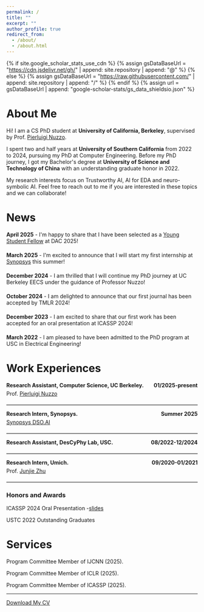 ```yaml
---
permalink: /
title: ""
excerpt: ""
author_profile: true
redirect_from: 
  - /about/
  - /about.html
---
```

{% if site.google_scholar_stats_use_cdn %}
{% assign gsDataBaseUrl = "https://cdn.jsdelivr.net/gh/" | append: site.repository | append: "@" %}
{% else %}
{% assign gsDataBaseUrl = "https://raw.githubusercontent.com/" | append: site.repository | append: "/" %}
{% endif %}
{% assign url = gsDataBaseUrl | append: "google-scholar-stats/gs_data_shieldsio.json" %}

# About Me

<span class='anchor' id='about-me'></span>

Hi! I am a CS PhD student at **University of California, Berkeley**, supervised by Prof. [Pierluigi Nuzzo](https://www2.eecs.berkeley.edu/Faculty/Homepages/pnuzzo.html).

I spent two and half years at **University of Southern California** from 2022 to 2024, pursuing my PhD at Computer Engineering. Before my PhD journey, I got my Bachelor's degree at **University of Science and Technology of China** with an understanding graduate honor in 2022.

My research interests focus on Trustworthy AI, AI for EDA and neuro-symbolic AI. Feel free to reach out to me if you are interested in these topics and we can collaborate!

# News
<div style="margin-bottom: 20px;">
  <p><strong>April 2025</strong> - I'm happy to share that I have been selected as a <a href="https://www.dac.com/Attend/Students-Scholarships/Young-Student-Fellow-Program" target="_blank">Young Student Fellow</a> at DAC 2025!</p>
</div>
<div style="margin-bottom: 20px;">
  <p><strong>March 2025</strong> - I'm excited to announce that I will start my first internship at <a href="https://www.synopsys.com/" target="_blank">Synopsys</a> this summer!</p>
</div>
<div style="margin-bottom: 20px;">
  <p><strong>December 2024</strong> - I am thrilled that I will continue my PhD journey at UC Berkeley EECS under the guidance of Professor Nuzzo!</p>
</div>
<div style="margin-bottom: 20px;">
  <p><strong>October 2024</strong> - I am delighted to announce that our first journal has been accepted by TMLR 2024!</p>
</div>
<div style="margin-bottom: 20px;">
  <p><strong>December 2023</strong> - I am excited to share that our first work has been accepted for an oral presentation at ICASSP 2024!</p>
</div>
<div style="margin-bottom: 20px;">
  <p><strong>March 2022</strong> - I am pleased to have been admitted to the PhD program at USC in Electrical Engineering!</p>
</div>

# Work Experiences

<div style="margin-bottom: 20px;">
  <b>Research Assistant, Computer Science, UC Berkeley.</b> <span style="float: right;"><b>01/2025-present</b></span>
  <div style="clear: both; margin-top: 5px;">
    Prof. <a href="https://www2.eecs.berkeley.edu/Faculty/Homepages/pnuzzo.html">Pierluigi Nuzzo</a>
  </div>
</div>
<hr style="border: 0; border-top: 1px solid #ccc;"/>

<div style="margin-bottom: 20px;">
  <b>Research Intern, Synopsys.</b> <span style="float: right;"><b>Summer 2025</b></span>
  <div style="clear: both; margin-top: 5px;">
    <a href="https://www.synopsys.com/ai/ai-powered-eda/dso-ai.html">Synopsys DSO.AI</a>
  </div>
</div>
<hr style="border: 0; border-top: 1px solid #ccc;"/>

<div style="margin-bottom: 20px;">
  <b>Research Assistant, DesCyPhy Lab, USC.</b> <span style="float: right;"><b>08/2022-12/2024</b></span>
  <!-- <div style="clear: both; margin-top: 5px;"> -->
    <!-- Prof.  -->
  <!-- </div> -->
</div>

<hr style="border: 0; border-top: 1px solid #ccc;"/>

<div style="margin-bottom: 20px;">
  <b>Research Intern, Umich.</b> <span style="float: right;"><b>09/2020-01/2021</b></span>
  <div style="clear: both; margin-top: 5px;">
    Prof. <a href="https://lsa.umich.edu/physics/people/faculty/junjie.html">Junjie Zhu</a>
  </div>
</div>

<hr style="border: 0; border-top: 1px solid #ccc;"/>

<!-- # Publications

<span class='anchor' id='publications'></span> -->
<!-- please refer to [google scholar](https://scholar.google.com/citations?user=r4kIL4cAAAAJ&hl=zh-CN) page to check all my publications. (* Equal Contribution) -->

<!-- <table style="MARGIN-BOTTOM: 10px; FONT-SIZE: 13px; BORDER-COLLAPSE: collapse; TEXT-ALIGN: left; WIDTH: 98%; BACKGROUND-COLOR: #f6fbfe">
  <tbody>
  <tr>
    <td class="left" style="FONT-SIZE: 10px; TEXT-ALIGN: center; WIDTH: 60px; BACKGROUND-COLOR: #e2eff9"><a href="https://openreview.net/forum?id=PX06pUVs1P" target="_blank"><img src="./images/pdf.png" width="100" height="100"></a></td>
    <td><span class="title" style="FONT-WEIGHT: bold">Finding Adversarially Robust Graph Lottery Tickets</span> 
      <br>Subhajit Dutta Chowdhury, <b>Zhiyu Ni</b>, Qingyuan Peng, Souvik Kundu, Pierluigi Nuzzo
  </td> 
  </tr>
 </tbody>
</table> -->

<!-- <table style="MARGIN-BOTTOM: 10px; FONT-SIZE: 13px; BORDER-COLLAPSE: collapse; TEXT-ALIGN: left; WIDTH: 98%; BACKGROUND-COLOR: #f6fbfe">
  <tbody>
  <tr>
    <td style="FONT-SIZE: 10px; TEXT-ALIGN: center; WIDTH: 60px; BACKGROUND-COLOR: #e2eff9">
      <a href="https://openreview.net/forum?id=PX06pUVs1P" target="_blank">Link</a>
    </td>
    <td>
      <span class="title" style="FONT-WEIGHT: bold">Unveiling Adversarially Robust Graph Lottery Tickets</span>
      <br><b>Zhiyu Ni*</b>, Subhajit Dutta Chowdhury*, Qingyuan Peng, Souvik Kundu, Pierluigi Nuzzo
      <br>TMLR 2024
    </td> 
  </tr>
 </tbody>
</table> -->

<!-- <table style="MARGIN-BOTTOM: 10px; FONT-SIZE: 13px; BORDER-COLLAPSE: collapse; TEXT-ALIGN: left; WIDTH: 98%; BACKGROUND-COLOR: #f6fbfe">
  <tbody>
  <tr>
    <td style="FONT-SIZE: 10px; TEXT-ALIGN: center; WIDTH: 60px; BACKGROUND-COLOR: #e2eff9">
      <a href="https://openreview.net/forum?id=4rEI2JdHH6" target="_blank">Paper</a>
    </td>
    <td>
      <span class="title" style="FONT-WEIGHT: bold">Accelerating Grokking via Embedding Transfer from a Weaker Model</span>
      <br>Zhiwei Xu*, <b>Zhiyu Ni*</b>, Yixin Wang<sup>&diams;</sup>, Wei Hu<sup>&diams;</sup>
      <br>ICLR 2025
    </td> 
  </tr>
 </tbody>
</table>

<table style="MARGIN-BOTTOM: 10px; FONT-SIZE: 13px; BORDER-COLLAPSE: collapse; TEXT-ALIGN: left; WIDTH: 98%; BACKGROUND-COLOR: #f6fbfe">
  <tbody>
  <tr>
    <td style="FONT-SIZE: 10px; TEXT-ALIGN: center; WIDTH: 60px; BACKGROUND-COLOR: #e2eff9">
      <a href="https://openreview.net/forum?id=PX06pUVs1P" target="_blank">Paper</a>
      <br>
      <a href="https://github.com/zyni2001/ARGS" target="_blank">GitHub</a>
    </td>
    <td>
      <span class="title" style="FONT-WEIGHT: bold">Unveiling Adversarially Robust Graph Lottery Tickets</span>
      <br><b>Zhiyu Ni*</b>, Subhajit Dutta Chowdhury*, Qingyuan Peng, Souvik Kundu, Pierluigi Nuzzo
      <br>TMLR 2024
    </td> 
  </tr>
 </tbody>
</table>

<table style="MARGIN-BOTTOM: 10px; FONT-SIZE: 13px; BORDER-COLLAPSE: collapse; TEXT-ALIGN: left; WIDTH: 98%; BACKGROUND-COLOR: #f6fbfe">
  <tbody>
  <tr>
    <td style="FONT-SIZE: 10px; TEXT-ALIGN: center; WIDTH: 60px; BACKGROUND-COLOR: #e2eff9">
      <a href="https://cmsworkshops.com/ICASSP2024/view_session.php?SessionID=1129" target="_blank">Paper</a>
    </td>
    <td>
      <span class="title" style="FONT-WEIGHT: bold">Analyzing Adversarial Vulnerabilities of Graph Lottery Tickets</span>
      <br><b>Zhiyu Ni*</b>, Subhajit Dutta Chowdhury*, Qingyuan Peng, Souvik Kundu, Pierluigi Nuzzo
      <br>ICASSP 2024 Oral
    </td> 
  </tr>
 </tbody>
</table> -->

<!-- <table style="MARGIN-BOTTOM: 10px; FONT-SIZE: 13px; BORDER-COLLAPSE: collapse; TEXT-ALIGN: left; WIDTH: 98%; BACKGROUND-COLOR: #f6fbfe">
  <tbody>
  <tr>
    <td class="left" style="FONT-SIZE: 10px; TEXT-ALIGN: center; WIDTH: 60px; BACKGROUND-COLOR: #e2eff9"><a href="https://lili0415.github.io" target="_blank"><img src="./images/pdf.png" width="100" height="100"></a></td>
    <td><span class="title" style="FONT-WEIGHT: bold">Generalized Video Moment Retrieval</span> 
      <br>Wei Ji, You Qin, Qilong Wu, <b>Li Li</b>, Pengcheng Cai, Lina Wei, Roger Zimmermann
    <br>Preprint   
  </td> 
  </tr>
 </tbody>
</table>

<table style="MARGIN-BOTTOM: 10px; FONT-SIZE: 13px; BORDER-COLLAPSE: collapse; TEXT-ALIGN: left; WIDTH: 98%; BACKGROUND-COLOR: #f6fbfe">
  <tbody>
  <tr>
    <td class="left" style="FONT-SIZE: 10px; TEXT-ALIGN: center; WIDTH: 60px; BACKGROUND-COLOR: #e2eff9"><a href="https://lili0415.github.io" target="_blank"><img src="./images/pdf.png" width="100" height="100"></a></td>
    <td><span class="title" style="FONT-WEIGHT: bold">StableSynthNet: Revolutionizing HyperNetworks for Enhanced Multi-modal Model Generalization</span> 
      <br>Wei Ji*, <b>Li Li</b>*, Zheqi Lv*, Wenqiao Zhang, Yifang Yin, Fei Wu, Roger Zimmermann
    <br>Preprint   
  </td> 
  </tr>
 </tbody>
</table>

<table style="MARGIN-BOTTOM: 10px; FONT-SIZE: 13px; BORDER-COLLAPSE: collapse; TEXT-ALIGN: left; WIDTH: 98%; BACKGROUND-COLOR: #f6fbfe">
  <tbody>
  <tr>
    <td class="left" style="FONT-SIZE: 10px; TEXT-ALIGN: center; WIDTH: 60px; BACKGROUND-COLOR: #e2eff9"><a href="https://lili0415.github.io" target="_blank"><img src="./images/pdf.png" width="100" height="100"></a></td>
    <td><span class="title" style="FONT-WEIGHT: bold">Backpropogation-Free Multi-modal On-Device Model Adaptation via Cloud-Device Collaboration</span> 
      <br>Wei Ji*, <b>Li Li</b>*, Zheqi Lv*, Wenqiao Zhang, Mengze Li, Zhen Wan, Wenqiang Lei, Roger Zimmermann
    <br>Preprint   
  </td> 
  </tr>
 </tbody>
</table> -->

<!-- - **On the Importance of Building High-quality Training Datasets for Neural Code Search**

  Zhensu Sun, <span style="border-bottom:2px solid black;">**Li Li**</span>, Yan Liu, Xiaoning Du, Li Li

  **ICSE 2022, Nominated for distinguished paper award**

- **Biased-Predicate Annotation Identification via Unbiased Visual Predicate Representation**

  <span style="border-bottom:2px solid black;">**Li Li**</span>\*, Chenwei Wang*, You Qin, Wei Ji, Renjie Liang

  **ACM MM 2023, Accepted with full marks**

- **Transfer Visual Prompt Generator across LLMs**

  Ao Zhang, Hao Fei, Yuan Yao, Wei Ji, <span style="border-bottom:2px solid black;">**Li Li**</span>, Zhiyuan Liu, Tat-Seng Chua

  **NeurIPS 2023**

- **Panoptic Scene Graph Generation with Semantics-prototype Learning**

  <span style="border-bottom:2px solid black;">**Li Li**</span>, Wei Ji, Yiming Wu, Mengze Li, You Qin, Lina Wei, Roger Zimmermann

  **AAAI 2024**

- **Domain-wise Invariant Learning for Panoptic Scene Graph Generation**

  <span style="border-bottom:2px solid black;">**Li Li**</span>, You Qin, Wei Ji, Yuxiao Zhou, Roger Zimmermann
  
  **ICASSP 2024** -->

<!-- - **StableSynthNet: Revolutionizing HyperNetworks for Enhanced Multi-modal Model Generalization**

  Wei Ji\*, <span style="border-bottom:2px solid black;">**Li Li**</span>\*, Zheqi Lv, Wenqiao Zhang, Yifang Yin, Fei Wu, Roger Zimmermann

  **Submitted to CVPR 2024** -->

<!-- 
- **Towards Complex-query Referring Image Segmentation: A Novel Benchmark**

  Wei Ji, <span style="border-bottom:2px solid black;">**Li Li**</span>, Hao Fei, Xiangyan Liu, Xun Yang, Juncheng Li, Roger Zimmermann

  **Submitted to IEEE T-MM** -->

<!-- - **Backpropogation-Free On-Device Multi-Modal Model Adaptation via Cloud-Device Collaboration**

  Wei Ji*, **Li Li\***, Zheqi Lv, Wenqiao Zhang, Mengze Li, Zhen Wan, Wenqiang Lei, Roger Zimmermann

  **Submitted to ACM Web Conference 2024** -->

### Honors and Awards

ICASSP 2024 Oral Presentation -[slides](https://docs.google.com/presentation/d/1R9OJI6adcOibUc2wHNnM_NWS4p5Q2rUr/edit?usp=drive_link&ouid=106188292656938924464&rtpof=true&sd=true)

USTC 2022 Outstanding Graduates

# Services

<span class='anchor' id='services'></span>
Program Committee Member of IJCNN (2025).

Program Committee Member of ICLR (2025).

<!-- Program Committee Member of ACM MM (2024). -->

Program Committee Member of ICASSP (2025).

---

[Download My CV](/cv.pdf)

<!-- Program Committee Member of ACL ARR (2024).

Program Committee Member of ICASSP (2025).

Program Committee Member of ICLR AGI Workshop (2024).

Program Committee Member of ACM MM MMGR Workshop (2023, 2024).

Journal Reviewer for Frontiers of Information Technology & Electronic Engineering.

Journal Reviewer for IEEE Transactions on Neural Networks and Learning Systems.

Student Volunteer at ACM Web Conference (2024). -->

<!-- # Educations
<span class='anchor' id='educations'></span>
  08/2022 - present

  Doctor of Philosophy in Computer Engineering

  University of Southern California, USA

  ---
  
  2018.08 - 2022.06

  Bachelor of Science in Physics

  University of Science and Technology of China -->

<!-- <script type="text/javascript" id="mapmyvisitors" src="https://mapmyvisitors.com/map.js?d=MtgOD5bYVhrJl1tzX74CbRhUUslEFdbq-StiPxMz5Ts&cl=ffffff&w=a"></script> -->

<!-- <script>
  var _paq = window._paq = window._paq || [];
  /* tracker methods like "setCustomDimension" should be called before "trackPageView" */
  _paq.push(['trackPageView']);
  _paq.push(['enableLinkTracking']);
  (function() {
    var u="https://githublili.matomo.cloud/";
    _paq.push(['setTrackerUrl', u+'matomo.php']);
    _paq.push(['setSiteId', '1']);
    var d=document, g=d.createElement('script'), s=d.getElementsByTagName('script')[0];
    g.async=true; g.src='https://cdn.matomo.cloud/githublili.matomo.cloud/matomo.js'; s.parentNode.insertBefore(g,s);
  })();
</script> -->
